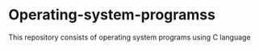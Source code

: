 # Operating-system-programss
This repository consists of operating system programs using C language

